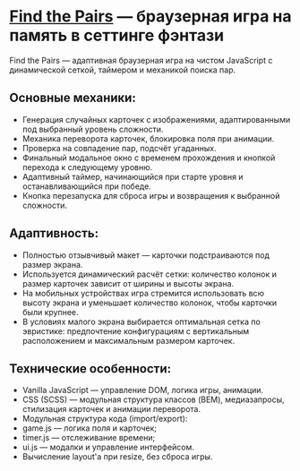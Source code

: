 # [Find the Pairs](https://wersu.github.io/findThePairs/) — браузерная игра на память в сеттинге фэнтази

Find the Pairs — адаптивная браузерная игра на чистом JavaScript с динамической сеткой, таймером и механикой поиска пар.

## Основные механики:
- Генерация случайных карточек с изображениями, адаптированными под выбранный уровень сложности.
- Механика переворота карточек, блокировка поля при анимации.
- Проверка на совпадение пар, подсчёт угаданных.
- Финальный модальное окно с временем прохождения и кнопкой перехода к следующему уровню.
- Адаптивный таймер, начинающийся при старте уровня и останавливающийся при победе.
- Кнопка перезапуска для сброса игры и возвращения к выбранной сложности.

## Адаптивность:
- Полностью отзывчивый макет — карточки подстраиваются под размер экрана.
- Используется динамический расчёт сетки: количество колонок и размер карточек зависит от ширины и высоты экрана.
- На мобильных устройствах игра стремится использовать всю высоту экрана и уменьшает количество колонок, чтобы карточки были крупнее.
- В условиях малого экрана выбирается оптимальная сетка по эвристике: предпочтение конфигурациям с вертикальным расположением и максимальным размером карточек.

## Технические особенности:
- Vanilla JavaScript — управление DOM, логика игры, анимации.
- CSS (SCSS) — модульная структура классов (BEM), медиазапросы, стилизация карточек и анимации переворота.
- Модульная структура кода (import/export):
- game.js — логика поля и карточек;
- timer.js — отслеживание времени;
- ui.js — модалки и управление интерфейсом.
- Вычисление layout'а при resize, без сброса игры.

